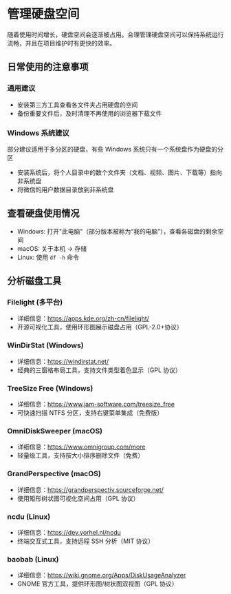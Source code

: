 # 管理硬盘空间

随着使用时间增长，硬盘空间会逐渐被占用。合理管理硬盘空间可以保持系统运行流畅，并且在项目维护时有更快的效率。

## 日常使用的注意事项

### 通用建议

- 安装第三方工具查看各文件夹占用硬盘的空间
- 备份重要文件后，及时清理不再使用的浏览器下载文件

### Windows 系统建议

部分建议适用于多分区的硬盘，有些 Windows 系统只有一个系统盘作为硬盘的分区

- 安装系统后，将个人目录中的数个文件夹（文档、视频、图片、下载等）指向非系统盘
- 将微信的用户数据目录放到非系统盘

## 查看硬盘使用情况

- Windows: 打开"此电脑"（部分版本被称为“我的电脑”），查看各磁盘的剩余空间
- macOS: 关于本机 → 存储
- Linux: 使用 `df -h` 命令

## 分析磁盘工具

### Filelight (多平台)

- 详细信息：<https://apps.kde.org/zh-cn/filelight/>
- 开源可视化工具，使用环形图展示磁盘占用（GPL-2.0+协议）

### WinDirStat (Windows)

- 详细信息：<https://windirstat.net/>
- 经典的三窗格布局工具，支持文件类型着色显示（GPL 协议）

### TreeSize Free (Windows)

- 详细信息：<https://www.jam-software.com/treesize_free>
- 可快速扫描 NTFS 分区，支持右键菜单集成（免费版）

### OmniDiskSweeper (macOS)

- 详细信息：<https://www.omnigroup.com/more>
- 轻量级工具，支持按大小排序删除文件（免费）

### GrandPerspective (macOS)

- 详细信息：<https://grandperspectiv.sourceforge.net/>
- 使用矩形树状图可视化空间占用（GPL 协议）

### ncdu (Linux)

- 详细信息：<https://dev.yorhel.nl/ncdu>
- 终端交互式工具，支持远程 SSH 分析（MIT 协议）

### baobab (Linux)

- 详细信息：<https://wiki.gnome.org/Apps/DiskUsageAnalyzer>
- GNOME 官方工具，提供环形图/树状图双视图（GPL 协议）
